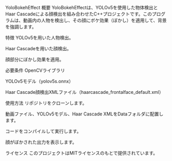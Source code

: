 YoloBokehEffect
概要
YoloBokehEffectは、YOLOv5を使用した物体検出とHaar Cascadeによる顔検出を組み合わせたC++プロジェクトです。このプログラムは、動画内の人物を検出し、その顔にボケ効果（ぼかし）を適用して、背景を強調します。

特徴
YOLOv5を用いた人物検出。

Haar Cascadeを用いた顔検出。

顔部分にぼかし効果を適用。

必要条件
OpenCVライブラリ

YOLOv5モデル（yolov5s.onnx）

Haar Cascade顔検出XMLファイル（haarcascade_frontalface_default.xml）

使用方法
リポジトリをクローンします。

動画ファイル、YOLOv5モデル、Haar Cascade XMLをDataフォルダに配置します。

コードをコンパイルして実行します。

顔がぼかされた出力を表示します。

ライセンス
このプロジェクトはMITライセンスのもとで提供されています。
